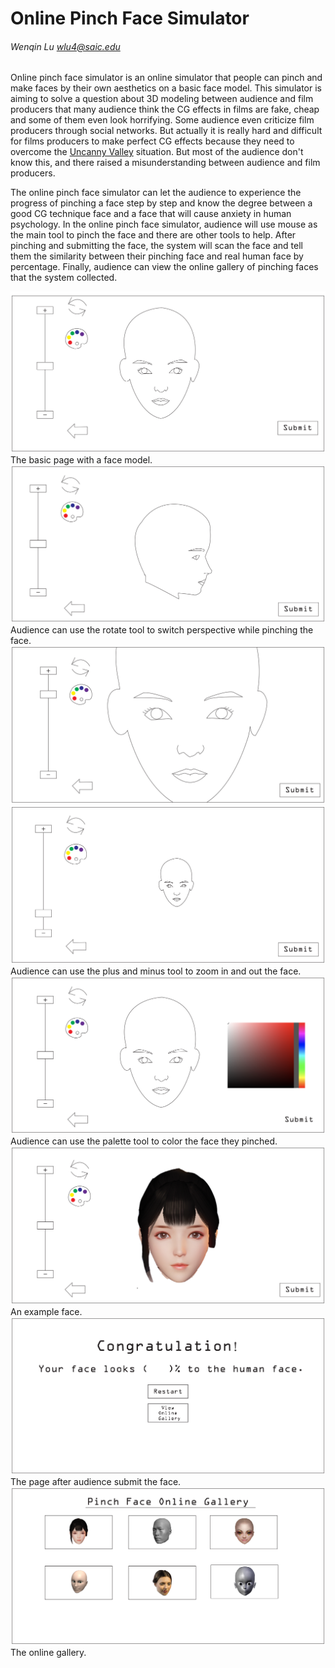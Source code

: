 # Online Pinch Face Simulator

###### Wenqin Lu wlu4@saic.edu

Online pinch face simulator is an online simulator that people can pinch and make faces by their own aesthetics on a basic face model. This simulator is aiming to solve a question about 3D modeling between audience and film producers that many audience think the CG effects in films are fake, cheap and some of them even look horrifying. Some audience even criticize film producers through social networks. But actually it is really hard and difficult for films producers to make perfect CG effects because they need to overcome the [Uncanny Valley](uncanny.md) situation. But most of the audience don't know this, and there raised a misunderstanding between audience and film producers.

The online pinch face simulator can let the audience to experience the progress of pinching a face step by step and know the degree between a good CG technique face and a face that will cause anxiety in human psychology. In the online pinch face simulator, audience will use mouse as the main tool to pinch the face and there are other tools to help. After pinching and submitting the face, the system will scan the face and tell them the similarity between their pinching face and real human face by percentage. Finally, audience can view the online gallery of pinching faces that the system collected.


![uncanny valley](01.png)
The basic page with a face model.
![uncanny valley](02.png)
Audience can use the rotate tool to switch perspective while pinching the face.
![uncanny valley](03.png)
![uncanny valley](04.png)
Audience can use the plus and minus tool to zoom in and out the face.
![uncanny valley](05.png)
Audience can use the palette tool to color the face they pinched.
![uncanny valley](06.png)
An example face.
![uncanny valley](07.png)
The page after audience submit the face.
![uncanny valley](08.png)
The online gallery.
